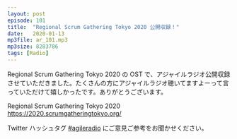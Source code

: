 ```yaml
---
layout: post
episode: 101
title:  "Regional Scrum Gathering Tokyo 2020 公開収録！"
date:   2020-01-13
mp3file: ar_101.mp3
mp3size: 8283786
tags: [Radio]
---
```


Regional Scrum Gathering Tokyo 2020 の OST で、アジャイルラジオ公開収録させていただきました。たくさんの方にアジャイルラジオ聴いてますよーって言っていただけて嬉しかったです。ありがとうございます。  

Regional Scrum Gathering Tokyo 2020  
https://2020.scrumgatheringtokyo.org/  

Twitter ハッシュタグ [#agileradio](https://twitter.com/intent/tweet?hashtags=agileradio) にご意見ご参考をお聞かせください。

